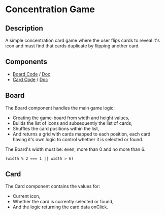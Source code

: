 # Concentration Game
## Description
A simple concentration card game where the user flips cards to reveal it's icon and must find that cards duplicate by flipping another card.

## Components
* [Board Code](./components/board.tsx) / [Doc](#board)
* [Card Code](./components/card.tsx) / [Doc](#card)

## Board
The Board component handles the main game logic:
* Creating the game-board from width and height values,
* Builds the list of icons and subsequently the list of cards,
* Shuffles the card positions within the list,
* And returns a grid with cards mapped to each position, each card having it's own logic to control whether it is selected or found.

The Board's width must be: even, more than 0 and no more than 6.
```tsx
(width % 2 === 1 || width > 6)
```

## Card
The Card component contains the values for:
* Current icon,
* Whether the card is currently selected or found,
* And the logic returning the card data onClick.